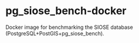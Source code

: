 # pg_siose_bench-docker
Docker image for benchmarking the SIOSE database (PostgreSQL+PostGIS+pg_siose_bench).
